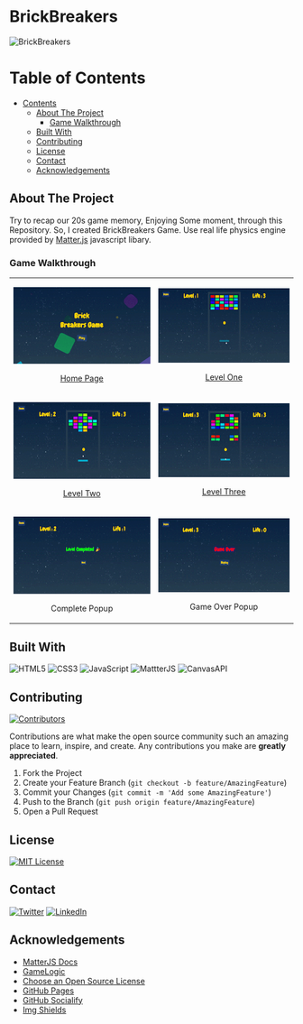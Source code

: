 # BrickBreakers

![BrickBreakers](https://socialify.git.ci/Bivas-Biswas/BrickBreakers/image?description=1&forks=1&issues=1&language=1&logo=https%3A%2F%2Fraw.githubusercontent.com%2FBivas-Biswas%2FBrickBreakers%2Fmain%2Fimages%2Flogo.png&owner=1&pulls=1&stargazers=1&theme=Dark)

<!-- TABLE OF CONTENTS -->

# Table of Contents

- [Contents](#table-of-contents)
  - [About The Project](#about-the-project)
    - [Game Walkthrough](#game-walkthrough)
  - [Built With](#built-with)
  - [Contributing](#contributing)
  - [License](#license)
  - [Contact](#contact)
  - [Acknowledgements](#acknowledgements)

<!-- ABOUT THE PROJECT -->

## About The Project

Try to recap our 20s game memory, Enjoying Some moment, through this Repository. So, I created BrickBreakers Game. Use real life physics engine provided by
<a href="https://brm.io/matter-js/">Matter.js</a> javascript libary.

### Game Walkthrough
<table align="center">
    <tr>
        <td>
            <a href="https://bivas-biswas.github.io/drumkit" style="width: 100%">
                <p align="center">
                    <img src="images/home.gif">
                    <p align="center">Home Page</p>
                </p>
            </a>
        </td>
        <td>
            <a href="https://bivas-biswas.github.io/drumkit/pages/level01/level01.html" style="width: 100%">
                <p align="center">
                    <img src="images/level01.gif">
                    <p align="center">Level One</p>
                </p>
            </a>
        </td>
    </tr>
    <tr>
        <td>
            <a href="https://bivas-biswas.github.io/drumkit/pages/level02/level02.html" style="width: 100%">
                <p align="center">
                    <img src="images/level02.gif">
                    <p align="center">Level Two</p>
                </p>
            </a>
        </td>
        <td>
            <a href="https://bivas-biswas.github.io/drumkit/pages/level03/level03.html">
                <p align="center">
                    <img src="images/level03.gif">
                    <p align="center">Level Three</p>
                </p>
            </a>
        </td>
    </tr>
    <tr>
        <td>
            <p align="center">
                <img src="images/levelcomplete.gif" style="width: 100%">
                <p align="center">Complete Popup</p>
            </p>
        </td>
        <td>
            <p align="center">
                <img src="images/gameover.gif">
                <p align="center">Game Over Popup</p>
            </p>
        </td>
    </tr>
</table>

## Built With

![HTML5](https://img.shields.io/badge/html5-%23E34F26.svg?style=for-the-badge&logo=html5&logoColor=white)
![CSS3](https://img.shields.io/badge/css3-%231572B6.svg?style=for-the-badge&logo=css3&logoColor=white)
![JavaScript](https://img.shields.io/badge/javascript-%23323330.svg?style=for-the-badge&logo=javascript&logoColor=%23F7DF1E)
![MattterJS](https://img.shields.io/badge/-matter.js-orange?style=for-the-badge)
![CanvasAPI](https://img.shields.io/badge/-CanvasApi-blue?style=for-the-badge)

<!-- CONTRIBUTING -->

## Contributing

[![Contributors][contributors-shield]][contributors-url]

Contributions are what make the open source community such an amazing place to learn, inspire, and create. Any contributions you make are **greatly appreciated**.

1. Fork the Project
2. Create your Feature Branch (`git checkout -b feature/AmazingFeature`)
3. Commit your Changes (`git commit -m 'Add some AmazingFeature'`)
4. Push to the Branch (`git push origin feature/AmazingFeature`)
5. Open a Pull Request

<!-- LICENSE -->

## License

[![MIT License][license-shield]][license-url]

<!-- CONTACT -->

## Contact

[![Twitter][twitter-shield]][twitter-url]
[![LinkedIn][linkedin-shield]][linkedin-url]

## Acknowledgements

- [MatterJS Docs](https://brm.io/matter-js/docs/)
- [GameLogic](https://developer.mozilla.org/en-US/docs/Games/Tutorials/2D_Breakout_game_pure_JavaScript)
- [Choose an Open Source License](https://choosealicense.com)
- [GitHub Pages](https://pages.github.com)
- [GitHub Socialify](https://socialify.git.ci/)
- [Img Shields](https://shields.io)

<!-- MARKDOWN LINKS & IMAGES -->
<!-- https://www.markdownguide.org/basic-syntax/#reference-style-links -->

[contributors-shield]: https://img.shields.io/github/contributors/Bivas-Biswas/drumkit.svg?style=for-the-badge
[contributors-url]: https://github.com/Bivas-Biswas/drumkit/graphs/contributors
[license-shield]: https://img.shields.io/github/license/Bivas-Biswas/drumkit.svg?style=for-the-badge
[license-url]: https://github.com/github_username/repo_name/blob/master/LICENSE.txt

<!-- social handle -->

[linkedin-shield]: https://img.shields.io/badge/-LinkedIn-black.svg?style=for-the-badge&logo=linkedin&colorB=555
[linkedin-url]: https://www.linkedin.com/in/bivas-biswas-828a731b7/
[twitter-shield]: https://img.shields.io/badge/twitter-%231DA1F2.svg?style=for-the-badge&logo=Twitter&logoColor=white
[twitter-url]: https://twitter.com/bivasbiswas99
